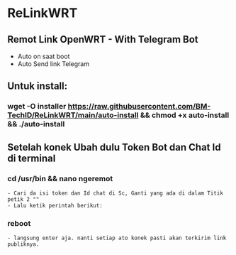 # ReLinkWRT


## Remot Link OpenWRT - With Telegram Bot
  - Auto on saat boot
  - Auto Send link Telegram

## Untuk install:
### wget -O installer https://raw.githubusercontent.com/BM-TechID/ReLinkWRT/main/auto-install && chmod +x auto-install && ./auto-install



## Setelah konek Ubah dulu Token Bot dan Chat Id di terminal
### cd /usr/bin && nano ngeremot
    - Cari da isi token dan Id chat di Sc, Ganti yang ada di dalam Titik petik 2 ""
    - Lalu ketik perintah berikut:
### reboot 
    - langsung enter aja. nanti setiap ato konek pasti akan terkirim link publiknya.


